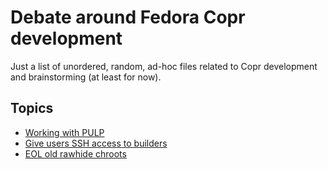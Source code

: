 # Debate around Fedora Copr development

Just a list of unordered, random, ad-hoc files related to Copr
development and brainstorming (at least for now).


## Topics

- [Working with PULP](./2023-02-17-pulp-intro.md)
- [Give users SSH access to builders](./user-ssh-builders/README.md)
- [EOL old rawhide chroots](./2024-04-23-rawhide-chroots-eol.md)
